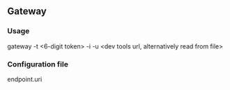 ## Gateway

### Usage
gateway -t <6-digit token>
-i <tickle interval duration>
-u <dev tools url, alternatively read from file>

### Configuration file
endpoint.uri
